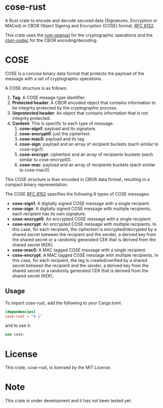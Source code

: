 # cose-rust

A Rust crate to encode and decode secured data (Signatures, Encryption or MACed) in CBOR Object Signing and Encryption (COSE) format, [RFC 8152](https://tools.ietf.org/html/rfc8152).

This crate uses the [rust-openssl](https://github.com/sfackler/rust-openssl) for the cryptographic operations and the [cbor-codec](https://gitlab.com/twittner/cbor-codec) for the CBOR encoding/decoding.

# COSE 

COSE is a concise binary data format that protects the payload of the message with a set of cryptographic operations.

A COSE structure is as follows:
 1. **Tag**: A COSE mesage type identifier.
 2. **Protected header**: A CBOR encoded object that contains information to be integrity protected by the cryptographic process.  
 3. **Unprotected header**: An object that contains information that is not integrity protected. 
 4. **Content**: This is specific to each type of message:
    1. **cose-sign1**: payload and its signature. 
    3. **cose-encrypt0**: just the ciphertext.
    2. **cose-mac0**: payload and its tag. 
    4. **cose-sign**: payload and an array of recipient buckets (each similar to cose-sign1).
    5. **cose-encrypt**: ciphertext and an array of recipients buckets (each similar to cose-encrypt0).
    6. **cose-mac**: payload and an array of recipients buckets (each similar to cose-mac0).

This COSE structure is than encoded in CBOR data format, resulting in a compact binary representation.

The COSE [RFC 8152](https://tools.ietf.org/html/rfc8152) specifies the following 6 types of COSE messages:

- **cose-sign1**: A digitally signed COSE message with a single recipient.
- **cose-sign**: A digitally signed COSE message with multiple recipients, each recipient has its own signature.
- **cose-encrypt0**: An encrypted COSE message with a single recipient.
- **cose-encrypt**: An encrypted COSE message with multiple recipients. In this case, for each recipient, the ciphertext is encrypted/decrypted by a shared secret between the recipient and the sender, a derived key from the shared secret or a randomly generated CEK that is derived from the shared secret (KEK).
- **cose-mac0**: A MAC tagged COSE message with a single recipient.
- **cose-encrypt**: A MAC tagged COSE message with multiple recipients. In this case, for each recipient, the tag is created/verified by a shared secret between the recipient and the sender, a derived key from the shared secret or a randomly generated CEK that is derived from the shared secret (KEK).

## Usage

To import cose-rust, add the following to your Cargo.toml:

```toml
[dependencies]
cose-rust = "0.1"
```

and to use it:

```rust
use cose;
```

# License

This crate, cose-rust, is licensed by the MIT License.

# Note

This crate is under development and it has not been tested yet.
